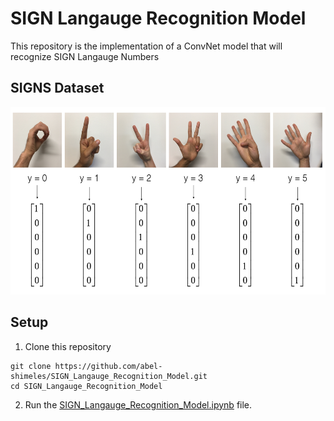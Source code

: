 # SIGN Langauge Recognition Model

This repository is the implementation of a ConvNet model that will recognize SIGN Langauge Numbers

## SIGNS Dataset

<center>
<img src="images/SIGNS.png" style="width:800px;height:300px;">
</center>

## Setup
1. Clone this repository

```shell
git clone https://github.com/abel-shimeles/SIGN_Langauge_Recognition_Model.git
cd SIGN_Langauge_Recognition_Model
```

2. Run the [SIGN_Langauge_Recognition_Model.ipynb](SIGN_Langauge_Recognition_Model.ipynb) file.
